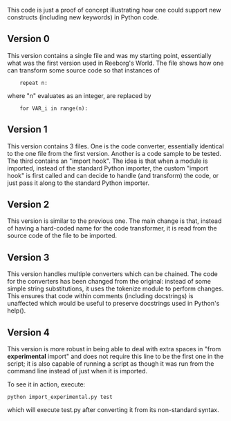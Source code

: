 This code is just a proof of concept illustrating how one could
support new constructs (including new keywords) in Python code.

Version 0
----------

This version contains a single file and was my starting point,
essentially what was the first
version used in Reeborg's World.  The file shows how one can
transform some source code so that
instances of

        repeat n:

where "n" evaluates as an integer, are replaced by

        for VAR_i in range(n):

Version 1
---------

This version contains 3 files.  One is the code converter, essentially
identical to the one file from the first version.  Another is a code sample
to be tested.  The third contains an "import hook".  The idea is that
when a module is imported, instead of the standard Python importer,
the custom "import hook" is first called and can decide to handle (and transform)
the code, or just pass it along to the standard Python importer.

Version 2
---------

This version is similar to the previous one.  The main change is that,
instead of having a hard-coded name for the code transformer, it is read
from the source code of the file to be imported.

Version 3
---------

This version handles multiple converters which can be chained.
The code for the converters has been changed from the original:
instead of some simple string substitutions, it uses the
tokenize module to perform changes.  This ensures that
code within comments (including docstrings) is unaffected which would
be useful to preserve docstrings used in Python's help().

Version 4
---------

This version is more robust in being able to deal with extra spaces
in "from __experimental__ import" and does not require this line
to be the first one in the script; it is also capable of running a script
as though it was run from the command line instead of just when
it is imported.

To see it in action, execute:

    python import_experimental.py test

which will execute test.py after converting it from its non-standard
syntax.
